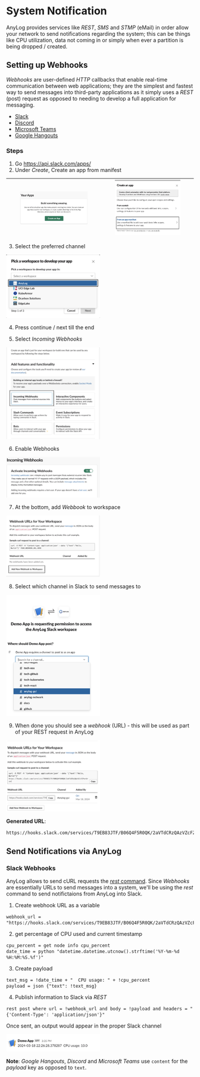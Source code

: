 # System Notification 

AnyLog provides services like _REST_, _SMS_ and _STMP_ (eMail) in order allow your network to send notifications regarding 
the system; this can be things like CPU utilization, data not coming in or simply when ever a partition is being dropped / created.


## Setting up Webhooks

_Webhooks_ are user-defined _HTTP_ callbacks that enable real-time communication between web applications; they are the
simplest and fastest way to send messages into third-party applications as it simply uses a _REST_ (post) request as 
opposed to needing to develop a full application for messaging.

* [Slack](https://api.slack.com/messaging/webhooks)
* [Discord](https://docs.gitlab.com/ee/user/project/integrations/discord_notifications.html#create-webhook)
* [Microsoft Teams](https://learn.microsoft.com/en-us/microsoftteams/platform/webhooks-and-connectors/how-to/add-incoming-webhook?tabs=newteams%2Cdotnet)
* [Google Hangouts](https://developers.google.com/workspace/chat/quickstart/webhooks)


### Steps
1. Go https://api.slack.com/apps/ 
2. Under _Create_, Create an app from manifest 

| <img src="../imgs/notification_slack_your_app.png" height="75%" width="75%" /> | <img src="../imgs/notification_slack_manifest.png" height="75%" width="75%" /> | 
|:------------------------------------------------------------------------------:|:------------------------------------------------------------------------------:|

3. Select the preferred channel 

<img src="../imgs/notification_slack_workspace.png" height="50%" width="50%" />


4. Press continue / next till the end 

5. Select _Incoming Webhooks_

<img src="../imgs/notification_slack_webhook.png" height="50%" width="50%" />

6. Enable Webhooks

<img src="../imgs/notification_slack_enable_webhooks.png" height="50%" width="50%" />

7. At the bottom, add _Webbook_ to workspace

<img src="../imgs/notification_slack_create_webhook.png" height="50%" width="50%" />


8. Select which channel in Slack to send messages to 


<img src="../imgs/notification_slack_select_channel.png" height="50%" width="50%" />

9. When done you should see a _webhook_ (URL) - this will be used as part of your REST request in AnyLog

<img src="../imgs/notification_slack_webhook_generated.png" height="50%" width="50%" />


**Generated URL**: 
```URL
https://hooks.slack.com/services/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
```

## Send Notifications via AnyLog

### Slack Webhooks
AnyLog allows to send cURL requests the [_rest_ command](../anylog%20commands.md#rest-command). Since _Webhooks_ are 
essentially URLs to send messages into a system, we'll be using the _rest_ command to send notifictaions from AnyLog into
Slack.

1. Create webhook URL as a variable 
```anylog
webhook_url = "https://hooks.slack.com/services/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"
```

2. get percentage of CPU used and current timestamp  
```anylog
cpu_percent = get node info cpu_percent
date_time = python "datetime.datetime.utcnow().strftime('%Y-%m-%d %H:%M:%S.%f')"
```

3. Create payload
```anylog
text_msg = !date_time + "  CPU usage: " + !cpu_percent 
payload = json {"text": !text_msg}
```

4. Publish information to Slack via _REST_
```anylog
rest post where url = !webhook_url and body = !payload and headers = "{'Content-Type': 'application/json'}" 
```

Once sent, an output would appear in the proper Slack channel

<img src="../imgs/notification_slack_messsage.png"  height="50%" width="50%" />

**Note**: _Google Hangouts_, _Discord_ and _Microsoft Teams_ use `content` for the _payload_ key as opposed to `text`. 



